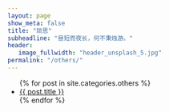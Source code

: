 ```yaml
---
layout: page
show_meta: false
title: "琐思"
subheadline: "昼短而夜长，何不秉烛游。"
header:
   image_fullwidth: "header_unsplash_5.jpg"
permalink: "/others/"
---
```

<ul>
    {% for post in site.categories.others %}
    <li><a href="{{ site.url }}{{ post.url }}">{{ post.title }}</a></li>
    {% endfor %}
</ul>